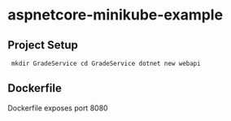 # aspnetcore-minikube-example

## Project Setup

`` 
mkdir GradeService
cd GradeService
dotnet new webapi
``

## Dockerfile
Dockerfile exposes port 8080
